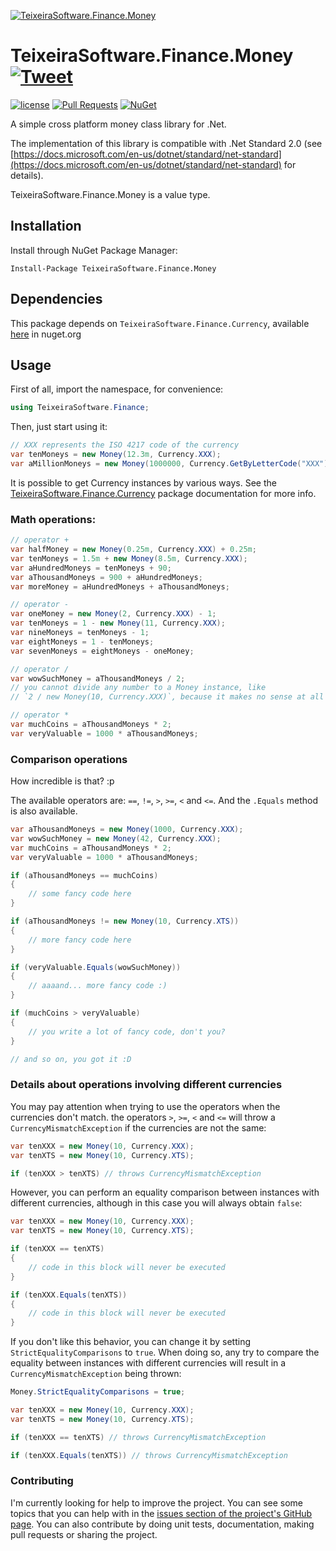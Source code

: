 [![TeixeiraSoftware.Finance.Money](https://github.com/TeixeiraSoftware/assets/raw/master/logo_small.png)](https://TeixeiraSoftware.github.io/TeixeiraSoftware.Finance.Money/)

# TeixeiraSoftware.Finance.Money [![Tweet](https://img.shields.io/twitter/url/http/shields.io.svg?style=social)](https://twitter.com/intent/tweet?text=A%20simple%20money%20class%20library&url=https://TeixeiraSoftware.github.io/TeixeiraSoftware.Finance.Money/&hashtags=money,finance,software,dotnet,crossplatform)

[![license](https://img.shields.io/github/license/mashape/apistatus.svg)](https://github.com/TeixeiraSoftware/TeixeiraSoftware.Finance.Money/blob/master/LICENSE)
[![Pull Requests](https://img.shields.io/badge/Pull%20Requests-Welcome-brightgreen.svg)](https://github.com/TeixeiraSoftware/TeixeiraSoftware.Finance.Money/blob/master/CONTRIBUTING.md)
[![NuGet](https://img.shields.io/nuget/dt/currency.svg)](https://www.nuget.org/packages/TeixeiraSoftware.Finance.Money/)

A simple cross platform money class library for .Net.

The implementation of this library is compatible with .Net Standard 2.0 (see [https://docs.microsoft.com/en-us/dotnet/standard/net-standard](https://docs.microsoft.com/en-us/dotnet/standard/net-standard) for details).

TeixeiraSoftware.Finance.Money is a value type.

## Installation

Install through NuGet Package Manager:
```
Install-Package TeixeiraSoftware.Finance.Money
```

## Dependencies

This package depends on `TeixeiraSoftware.Finance.Currency`, available [here](https://www.nuget.org/packages/TeixeiraSoftware.Finance.Currency/) in nuget.org

## Usage
First of all, import the namespace, for convenience:
``` c#
using TeixeiraSoftware.Finance;
```

Then, just start using it:

``` c#
// XXX represents the ISO 4217 code of the currency
var tenMoneys = new Money(12.3m, Currency.XXX);
var aMillionMoneys = new Money(1000000, Currency.GetByLetterCode("XXX"));
```

It is possible to get Currency instances by various ways. See the [TeixeiraSoftware.Finance.Currency](https://TeixeiraSoftware.github.io/TeixeiraSoftware.Finance.Currency/) package documentation for more info.

### Math operations:

``` c#
// operator +
var halfMoney = new Money(0.25m, Currency.XXX) + 0.25m;
var tenMoneys = 1.5m + new Money(8.5m, Currency.XXX);
var aHundredMoneys = tenMoneys + 90;
var aThousandMoneys = 900 + aHundredMoneys;
var moreMoney = aHundredMoneys + aThousandMoneys;

// operator -
var oneMoney = new Money(2, Currency.XXX) - 1;
var tenMoneys = 1 - new Money(11, Currency.XXX);
var nineMoneys = tenMoneys - 1;
var eightMoneys = 1 - tenMoneys;
var sevenMoneys = eightMoneys - oneMoney;

// operator /
var wowSuchMoney = aThousandMoneys / 2;
// you cannot divide any number to a Money instance, like
// `2 / new Money(10, Currency.XXX)`, because it makes no sense at all

// operator *
var muchCoins = aThousandMoneys * 2;
var veryValuable = 1000 * aThousandMoneys;
```

### Comparison operations

How incredible is that? :p

The available operators are: `==`, `!=`, `>`, `>=`, `<` and `<=`. And the `.Equals` method is also available.

``` c#
var aThousandMoneys = new Money(1000, Currency.XXX);
var wowSuchMoney = new Money(42, Currency.XXX);
var muchCoins = aThousandMoneys * 2;
var veryValuable = 1000 * aThousandMoneys;

if (aThousandMoneys == muchCoins)
{
    // some fancy code here
}

if (aThousandMoneys != new Money(10, Currency.XTS))
{
    // more fancy code here
}

if (veryValuable.Equals(wowSuchMoney))
{
    // aaaand... more fancy code :)
}

if (muchCoins > veryValuable)
{
    // you write a lot of fancy code, don't you?
}

// and so on, you got it :D
```

### Details about operations involving different currencies

You may pay attention when trying to use the operators when the currencies don't match.
the operators `>`, `>=`, `<` and `<=` will throw a `CurrencyMismatchException` if the currencies are not the same:

``` c#
var tenXXX = new Money(10, Currency.XXX);
var tenXTS = new Money(10, Currency.XTS);

if (tenXXX > tenXTS) // throws CurrencyMismatchException
```

However, you can perform an equality comparison between instances with different currencies, although in this case you will always obtain `false`:

``` c#
var tenXXX = new Money(10, Currency.XXX);
var tenXTS = new Money(10, Currency.XTS);

if (tenXXX == tenXTS)
{
    // code in this block will never be executed
}

if (tenXXX.Equals(tenXTS))
{
    // code in this block will never be executed
}
```

If you don't like this behavior, you can change it by setting `StrictEqualityComparisons` to `true`.
When doing so, any try to compare the equality between instances with different currencies will result in a `CurrencyMismatchException` being thrown:

``` c#
Money.StrictEqualityComparisons = true;

var tenXXX = new Money(10, Currency.XXX);
var tenXTS = new Money(10, Currency.XTS);

if (tenXXX == tenXTS) // throws CurrencyMismatchException

if (tenXXX.Equals(tenXTS)) // throws CurrencyMismatchException
```

### Contributing
I'm currently looking for help to improve the project. You can see some topics that you can help with in the [issues section of the project's GitHub page](https://github.com/TeixeiraSoftware/TeixeiraSoftware.Finance.Money/issues).
You can also contribute by doing unit tests, documentation, making pull requests or sharing the project.
